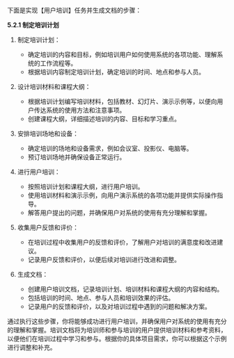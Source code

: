 下面是实现【用户培训】任务并生成文档的步骤：

**5.2.1 制定培训计划**

1. 制定培训计划：

   - 确定培训的内容和目标，例如培训用户如何使用系统的各项功能、理解系统的工作流程等。
   - 根据培训内容制定培训计划，确定培训的时间、地点和参与人员。

2. 设计培训材料和课程大纲：

   - 根据培训计划编写培训材料，包括教材、幻灯片、演示示例等，以便向用户传达系统的使用方法和注意事项。
   - 创建课程大纲，详细描述培训的内容、目标和学习重点。

3. 安排培训场地和设备：

   - 确定培训的场地和设备需求，例如会议室、投影仪、电脑等。
   - 预订培训场地并确保设备正常运行。

4. 进行用户培训：

   - 按照培训计划和课程大纲，进行用户培训。
   - 使用培训材料和演示示例，向用户演示系统的各项功能并提供实际操作指导。
   - 解答用户提出的问题，并确保用户对系统的使用有充分理解和掌握。

5. 收集用户反馈和评价：

   - 在培训过程中收集用户的反馈和评价，了解用户对培训的满意度和改进建议。
   - 记录用户反馈和评价，以便后续对培训进行改进和调整。

6. 生成文档：

   - 创建用户培训文档，记录培训计划、培训材料和课程大纲的内容和结构。
   - 包括培训的时间、地点、参与人员和培训效果的评估。
   - 记录用户的反馈和评价，以及对培训过程中遇到的问题和解决方案。

通过执行这些步骤，你将能够成功进行用户培训，并确保用户对系统的使用有充分的理解和掌握。培训文档将为培训师和参与培训的用户提供培训材料和参考资料，以便他们在培训过程中学习和参与。根据你的具体项目需求，你可以根据这个示例进行调整和补充。
